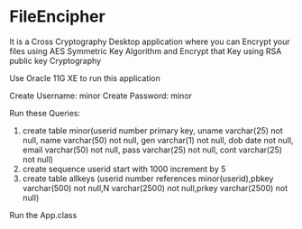# FileEncipher
It is a Cross Cryptography Desktop application where you can Encrypt your files using AES Symmetric Key Algorithm and Encrypt that Key using RSA public key Cryptography

Use Oracle 11G XE to run this application

Create Username: minor
Create Password: minor

Run these Queries:
  1. create table minor(userid number primary key, uname varchar(25) not null, name varchar(50) not null, gen varchar(1) not null, dob date not null, email varchar(50) not null, pass varchar(25) not null, cont varchar(25) not null)
  2. create sequence userid start with 1000 increment by 5
  3. create table allkeys (userid number references minor(userid),pbkey varchar(500) not null,N varchar(2500) not null,prkey varchar(2500) not null)
  
Run the App.class
